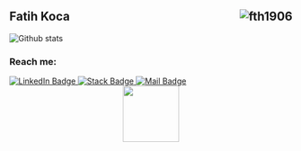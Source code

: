 ## Fatih Koca <img align="right" src= "https://visitor-badge.laobi.icu/badge?page_id=fth1906.fth1906" alt="fth1906" /> 

![Github stats](https://github-readme-stats.vercel.app/api?username=fth1906&theme=dark&show_icons=true&count_private=true)

### Reach me:

  <a href="https://www.linkedin.com/in/fatih-koca-64162915a/">
    <img src="https://i.hizliresim.com/cgzhbqe.png" alt="LinkedIn Badge"/>
  </a>
  <a href="https://stackoverflow.com/users/13115552/fatih-koca"target="_blank">
    <img src="https://i.hizliresim.com/8ghu4j1.png" alt="Stack Badge"/>
  </a>
  <a href="mailto:fatihkoca.19@gmail.com">
    <img src="https://i.hizliresim.com/pqh1ofc.png" alt="Mail Badge"/>
  </a>

  

<div id="left" align="center">
  <img src="https://thumbs.gfycat.com/TenseCompetentAsiaticlesserfreshwaterclam-max-1mb.gif" width="100"/>
</div>


